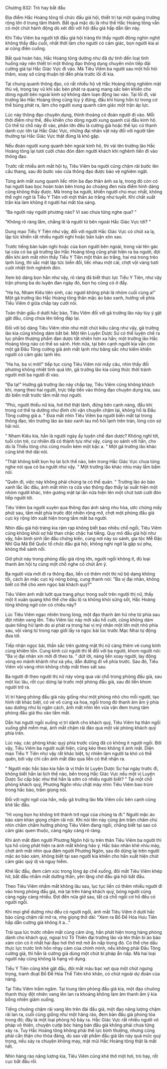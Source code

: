 




Chương 832: Trò hay bắt đầu


Địa điểm Hắc Hoàng tông tổ chức đấu giá hội, thiết trí tại một quảng trường rộng lớn ở trung tâm thành. Bất quá mặc dù là như thế Hắc Hoàng tông vẫn có một chút hành động dò xét đối với hội đấu giá hấp dẫn lần này.

Khi Tiêu Viêm ba người tới đấu giá hội tràng thì thấy người đông nghìn nghịt không thấy đầu cuối, nhất thời làm cho người có cảm giác, bọn người kia ai ai cũng điên cuồng.

Bất quá hoàn hảo, Hắc Hoàng tông dường như đã dự tính đến loại tình huống này nên thiết trí một thông đạo thông dụng chuyên môn tiếp đãi cường giả tại Hắc Giác Vực đi vào. Mà Tiêu Viêm ba người sau một hồi hỏi thăm, xoay sở cũng thuận lợi đến phía trước lối đi kia.

Tại chung quanh thông đạo, có rất nhiều hộ vệ Hắc Hoàng tông nghiêm mật thủ vệ, trong tay vũ khí sắc bén phát ra quang mang sắc bén khiến cho dòng người bên ngoài kinh sợ không dám loạn động lao vào. Tại lối đi, vài trưởng lão Hắc Hoàng tông cũng tùy ý đứng, đấu khí hùng hồn từ trong cơ thể bùng phát ra, làm cho người xung quanh cảm giác một trận áp lực.

Lúc này thông đạo chuyên dụng, thỉnh thoảng có đoàn người đi vào. Mỗi thời điểm như thế, đều khiến cho dòng người xung quanh cúi đầu kinh hô. Có thể từ chỗ này đi vào, phần lớn đều là cường giả hoặc thế lực có thanh danh cực lớn tại Hắc Giác Vực, những đại nhân vật này đối với người tầm thường tại Hắc Giác Vực thật đúng là khó gặp.

Nếu đoàn người xung quanh bên ngoài kinh hô, thì vài tên trưởng lão Hắc Hoàng tông lại tươi cười chào đón đám người khách khí nghênh tiến đi vào thông đạo.

Trước rất nhiều ánh mắt hội tụ, Tiêu Viêm ba người cũng chậm rãi bước lên cầu thang, sau đó bước vào cửa thông đạo được bảo vệ nghiêm ngặt.

Từng ánh mắt xung quanh liếc nhìn ba đạo thân ảnh xa lạ, trong đó còn có hai người bao bọc hoàn toàn bên trong áo choàng đen nửa điểm hình dáng cũng không thấy được. Mà trong ba người, khiến người chú mục nhất, không thể nghi ngờ là Tiểu Y Tiên với một thân áo trắng như tuyết. Khí chất xuất trần kia làm không ít người hai mắt tỏa sáng.

"Ba người này người phương nào? Vì sao chưa từng nghe qua? "

"Không rõ ràng lắm, chẳng lẽ là người từ bên ngoài Hắc Giác Vực tới? "

Dung mạo Tiểu Y Tiên như vậy, đối với người Hắc Giác Vực có chút xa lạ, lập tức khiến rất nhiều người nghi hoặc bàn luận xôn xao.

Trước tiếng bàn luận nghi hoặc của bọn người bên ngoài, trong vài tên gác tại cửa có ba gã trưởng lão Hắc Hoàng tông cũng phát hiện ra ba người, đợi đến khi ánh mắt nhìn thấy Tiểu Y Tiên một thân áo trắng, hai má trong trẻo lạnh lùng, thì sắc mặt lập tức biến đổi, liếc nhau một cái, chợt vội vàng tươi cười nhiệt tình nghênh đón.

Xem bộ dáng bọn hắn như vậy, rõ ràng đã biết thực lực Tiểu Y Tiên, như vậy trận phong ba do luyện đan ngày đó, bọn họ cũng có ở đấy.

"Ha ha, Nham Kiêu tiên sinh, các ngươi không phải là nhóm cuối cùng a!" Một gã trưởng lão Hắc Hoàng tông thân mặc áo bào xanh, hướng về phía Tiêu Viêm ở giữa chắp tay cười nói.

Toàn thân giấu ở dưới hắc bào, Tiêu Viêm đối với gã trưởng lão này tùy ý gật gật đầu, cũng chưa lên tiếng đáp lại.

Đối với bộ dáng Tiêu Viêm nhìn như một chút kiêu căng như vậy, gã trưởng lão kia cũng không dám bắt bẻ. Một tên Luyện Dược Sư có thể luyện chế ra lục phẩm thượng phẩm đan dược tất nhiên hơn xa hắn; một trưởng lão Hắc Hoàng tông nào có thể so sánh. Hơn nữa, tại bên cạnh người kia vẫn còn một gã Đấu Tông cường giả ánh mắt lạnh như băng sắc như kiếm khiến người có cảm giác lạnh lẽo.

"Ha ha, ba vị mời!" tiếp tục cùng Tiêu Viêm nói mấy câu, nhìn thấy đối phương không nhiệt tình quá lớn, gã trưởng lão kia cũng thức thời tránh người mời ba người đi vào.

"Đa tạ!" Hướng gã trưởng lão này chắp tay, Tiêu Viêm cũng không khách khí, mang theo hai người, trực tiếp tiến vào thông đạo chuyên dụng kia, sau đó biến mất trước tầm mắt mọi người.

"Phù, người thiếu nữ kia, hơi thở thật lãnh, đứng bên cạnh nàng, đấu khí trong cơ thể ta dường như đình chỉ vận chuyển chậm lại, không hổ là Đấu Tông cường giả a. " Đưa mắt nhìn Tiêu Viêm ba người biến mất tại trong thông đạo, tên trưởng lão áo bào xanh lau mồ hôi lạnh trên trán, lòng còn sợ hãi nói.

" Nham Kiêu kia, hẳn là người ngày ấy luyện chế đan dược? Không nghĩ tới, tuổi còn trẻ, cư nhiên đã có thành tựu như vậy, cùng so sánh với hắn, cho dù là Thiếu tông chủ cũng muốn kém một bậc a. " Một gã trưởng lão khác cũng khẽ thở dài nói.

"Thật không biết bọn họ lai lịch thế nào, bên trong Hắc Giác Vực chưa từng nghe nói qua có ba người như vậy. " Một trưởng lão khác nhíu mày lẩm bẩm nói.

"Quên đi, việc này không phải chúng ta có thể quản. " Trưởng lão áo bào xanh lắc lắc đầu, ánh mắt nhìn ra cửa vào thông đạo thấy lại xuất hiện một nhóm người khác, trên gương mặt lại lần nữa hiện lên một chút tươi cười đón tiếp người tới.

Tiêu Viêm ba người xuyên qua thông đạo ánh sáng nhu hòa, ước chừng mấy phút sau, tầm mắt phía trước đột nhiên rộng mở, chợt một phòng đấu giá cực kỳ rộng lớn xuất hiện trong tầm mắt ba người.

Nhìn đấu giá hội tràng kia rậm rạp không biết bao nhiêu chỗ ngồi, Tiêu Viêm cũng không khỏi sợ hãi than chậc chậc hai tiếng. Quy mô đấu giá hội như vậy, hắn bình sinh lần đầu chứng kiến, cùng nơi này so sánh, gia tộc Mễ Đặc Nhĩ Gia Mã Đế Quốc tổ chức đấu giá hội, không nghi ngờ là gặp sư phụ, không thể sánh nổi.

Giờ phút này trong phòng đấu giá rộng lớn, người ngồi không ít, đủ loại thanh âm hội tụ cùng một chỗ nghe có chút ầm ỹ.

Ba người vừa mới đi ra thông đạo, liền có thêm một thị nữ bộ dạng không tồi, cách ăn mặc cực kỳ nóng bỏng, cung thanh nói: "Ba vị đại nhân, không biết có thể cho xem ngọc bài khách quý?"

Tiêu Viêm ánh mắt lướt qua trang phục trong suốt trên người thị nữ, thấy một ít xuân quang khó thể che dấu lộ ra không khỏi sửng sốt, Hắc Hoàng tông không ngờ còn có chiêu này?

Lúc Tiêu Viêm ngạc nhiên trong lòng, một đạo thanh âm hừ nhẹ từ phía sau đột nhiên vang lên. Tiêu Viêm lúc này mới xấu hổ cười, cũng không dám quản tiếng hừ lạnh do ai phát ra trong hai vị mỹ nhân một lớn một nhỏ phía sau, vội vàng từ trong nạp giới lấy ra ngọc bài lúc trước Mạc Nhai tự động đưa tới.

Tiếp nhận ngọc bài, thần sắc trên gương mặt thị nữ càng thêm vẻ cung kính cùng khiêm tốn. Cung kính cúi người thi lễ đối với ba người, khom người nói: "Ba vị đại nhân xin mời đi theo ta. " dứt lời, nàng liền xoay người, lay động vòng eo mảnh khảnh như xà yêu, dẫn đường đi về phía trước. Sau đó, Tiêu Viêm vội vàng nhìn không chớp mắt theo sát sau.

Ba người đi theo người thị nữ này vòng qua vài chỗ trong phòng đấu giá, sau một lúc lâu, rốt cục dừng lại trước một phòng đấu giá, sau đó liền khom người trở ra.

Vị trí hàng phòng đấu giá này giống như một phòng nhỏ cho mỗi người, tạo hình rất khác biệt, có vẻ vô cùng xa hoa, ngồi trong đó thanh âm ầm ỹ phía sau dường như bị ngăn cách, ánh mắt nhìn lên vừa vặn đem trung tâm phòng đấu giá thu vào tầm mắt.

Dẫn hai người ngồi xuống vị trí dành cho khách quý, Tiêu Viêm hạ thân ngồi xuống ghế mềm mại, ánh mắt chậm rãi đảo qua một vài phòng khách quý phía trên.

Lúc này, các phòng khác quý phía trước cũng đã có không ít người ngồi. Bởi vậy, Tiêu Viêm ba người xuất hiện, cũng kéo theo không ít ánh mắt. Diện mạo Tiểu Y Tiên như vậy rất khác biệt, tự nhiên làm người ta khó có thể quên, bởi vậy chỉ cần ánh mắt đảo qua liền có thể nhận ra.

" Người mặc hắc bào kia hẳn là vị thần bí Luyện Dược Sư hai ngày trước đi, không biết hắn lai lịch thế nào, bên trong Hắc Giác Vực nếu một vị Luyện Dược Sư cấp bậc như thế hẳn là sớm có nhiều người biết? " Tại một chỗ phòng khách quý, Phương Ngôn nhíu chặt mày nhìn Tiêu Viêm bao trùm trong hắc bào, trầm giọng nói.

Đối với nghi ngờ của hắn, mấy gã trưởng lão Ma Viêm cốc bên cạnh cũng khẽ lắc đầu.

"Hi vọng bọn họ không trở thành trở ngại của chúng ta đi." Người mặc áo bào xám khàn giọng chậm rãi nói. Khi nói tên này cũng âm trầm chăm chú nhìn chằm chằm hướng phòng Tiêu Viêm đang ngồi, chẳng biết tại sao có cảm giác quen thuộc, càng ngày càng rõ ràng.

Khi ánh mắt đám người Phương Ngôn hội tụ trên thân Tiêu Viêm ba người thì tựa hồ cũng phát hiện ra ánh mắt không hảo ý. Hắc bào nhân khẽ nhíu mày, chợt ánh mắt nhìn qua đám người Phương Ngôn, sau đó dừng lại trên người mặc áo bào xám, không biết tại sao người kia khiến cho hắn xuất hiện chút cảm giác quỷ dị và nguy hiểm.

Khẽ lắc đầu, đem cảm xúc trong lòng áp chế xuống, đôi mắt Tiêu Viêm khép hờ, bắt đầu nhắm mắt dưỡng thần, yên lặng chờ đấu giá hội bắt đầu.

Theo Tiêu Viêm nhắm mắt không lâu sau, lục tục liền có thêm nhiều người đi vào trong phòng đấu giá, mà tại trên hàng khách quý, bóng người cũng càng ngày càng nhiều. Đợi đến nửa giờ sau, tất cả chỗ ngồi cơ hồ đều có người ngồi.

Khi mọi ghế dường như đều có người ngồi, ánh mắt Tiêu Viêm ở dưới hắc bào cũng chậm rãi mở ra, nhẹ giọng thở dài: "Xem ra Bồ Đề Hóa Hưu Tiên hấp dẫn cường giả không ít a..."

Trải qua lúc trước nhắm mắt cùng cảm ứng, hắn phát hiện trong hàng phòng dành cho khách quý, ngoại trừ Tô Thiên đại trưởng lão và tên thần bí áo bào xám còn có ít nhất hai đạo hơi thở mịt mờ ẩn nấp trong đó. Có thể che dấu thực lực trước linh hồn nhạy cảm của chính mình, nếu không phải Đấu Tông cường giả, thì hẳn là cường giả dùng một chút bí pháp ẩn nấp. Mà hai loại người này cũng không là hạng vô dụng.

Tiểu Y Tiên cũng khẽ gật đầu, đôi mắt màu bạc xẹt qua một chút ngưng trọng, tranh đoạt Bồ Đề Hóa Thể Tiên khó khăn, có chút ngoài dự đoán của nàng.

Tại Tiêu Viêm trầm ngâm. Tại trung tâm phòng đấu giá kia, một đạo chuông thanh thúy đột nhiên vang lên lan ra khoảng không làm âm thanh ầm ỹ kia bỗng nhiên giảm xuống.

Tiếng chuông chậm rãi vang lên trên đài đấu giá, một đạo năng lượng chậm rãi lan ra, cuối cùng giống như một hàng rào, đem bàn đấu giá phong tỏa trong đó; đây là một loại phòng hộ bày ra. Hắc Giác Vực rất nhiều người vô pháp vô thiên, chuyện cướp bóc hàng bán đấu giá không phải chưa từng xảy ra. Tuy Hắc Hoàng tông không phải thế lực bình thường, nhưng cũng phải cẩn thận cho thỏa đáng, dù sao vật phẩm đấu giá lần này quá mức quý trọng, nếu xảy ra chuyện không may, mặt mũi Hắc Hoàng tông thật là mất hết.

Nhìn hàng rào năng lượng kia, Tiêu Viêm cũng khẽ thở một hơi, trò hay, rốt cục bắt đầu rồi.




